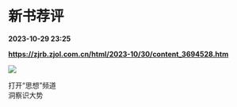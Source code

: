 # 新书荐评

**2023-10-29 23:25**

**https://zjrb.zjol.com.cn/html/2023-10/30/content_3694528.htm**

![](https://zjrb.zjol.com.cn/images/2023-10/30/zjrb2023103000008v01b003.jpg)

打开“思想”频道  
洞察识大势